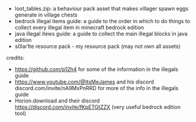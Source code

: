 - loot_tables.zip: a behaviour pack asset that makes villager spawn eggs generate in village chests
- bedrock illegal items guide: a guide to the order in which to do things to collect every illegal item in minecraft bedrock edition
- java illegal itews guide: a guide to collect the main illegal blocks in java edition
- s0lar1te resource pack - my resource pack (may not own all assets)

credits:
- https://github.com/p12h4 for some of the information in the illegals guide
- https://www.youtube.com/@ItsMeJames and his discord discord.com/invite/nA9MxPnRRD for more of the info in the illegals guide
- Horion.download and their discord https://discord.com/invite/fKpETGtZZX (very useful bedrock edition tool)
